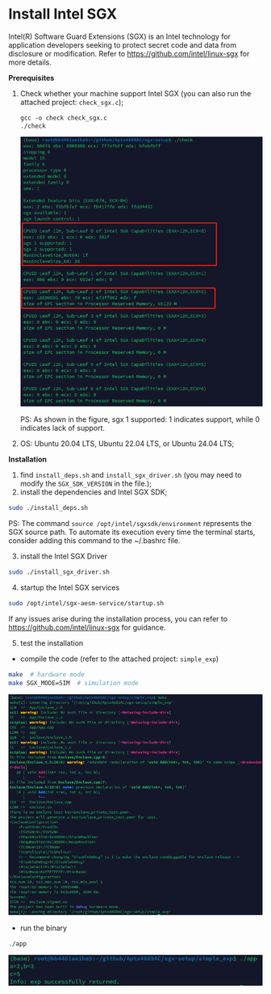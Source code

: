 # Install Intel SGX

Intel(R) Software Guard Extensions (SGX) is an Intel technology for application developers seeking to protect secret code and data from disclosure or modification. Refer to https://github.com/intel/linux-sgx for more details.



**Prerequisites**

1. Check whether your machine support Intel SGX (you can also run the attached project: `check_sgx.c`);

   ```shell
   gcc -o check check_sgx.c
   ./check
   ```

   ![image-20250527103036320](README.assets/image-20250527103036320.png)

   PS: As shown in the figure, sgx 1 supported: 1 indicates support, while 0 indicates lack of support.

2. OS: Ubuntu 20.04 LTS, Ubuntu 22.04 LTS, or Ubuntu 24.04 LTS;

**Installation**

1. find `install_deps.sh` and `install_sgx_driver.sh` (you may need to modify the `SGX_SDK_VERSION` in the file.);
2. install the dependencies and Intel SGX SDK;

```bash
sudo ./install_deps.sh
```

PS: The command `source /opt/intel/sgxsdk/environment` represents the SGX source path. To automate its execution every time the terminal starts, consider adding this command to the ~/.bashrc file.

3. install the Intel SGX Driver

```bash
sudo ./install_sgx_driver.sh
```

4. startup the Intel SGX services

```bash
sudo /opt/intel/sgx-aesm-service/startup.sh	
```

If any issues arise during the installation process, you can refer to https://github.com/intel/linux-sgx for guidance.

5. test the installation

+ compile the code (refer to the attached project: `simple_exp`)

```bash
make  # hardware mode
make SGX_MODE=SIM  # simulation mode
```

![image-20250527103400304](README.assets/image-20250527103400304.png)

+ run the binary

```bash
./app
```

 ![image-20250527103427057](README.assets/image-20250527103427057.png)